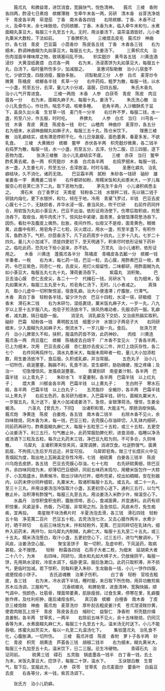 <!-- { "loadSidebar": true } -->
　　莪朮丸　和脾益胃，进饮消食，宽膈快气，悦色清神。　　莪朮　三棱　香附各四两，酢浸七日煮焙　槟榔薄銼　生牵牛末各一两，另研　清木香　谷芽洗净焙干　青皮各半两　荜澄茄　丁香　南木香各四钱　　右除槟榔、丁香、木香不过火，及牵牛末，余七味銼焙，仍同槟榔、丁香、木香为末，临入牵牛末和匀，水煮面糊丸菉豆大，每服三十丸至五十丸，无时，用淡姜汤下，温茶温酒皆好。儿小者丸粟米大数粒，下法如前。
　　丁香脾积丸
　　三棱煨去皮毛　莪朮炒　神曲炒，各七钱　青皮　巴豆霜　小茴香炒　陈皮各五钱　丁香　木香各三钱　　右为细末，酢调神曲糊为丸如菉豆大，每服五七丸，生姜汤下。
　　三黄枳朮丸　治伤肉湿面辛辣味厚之物，致填塞闷乱不快。　　枳实麸炒　黄芩各五钱　川黄连酒浸炒　大黄湿纸裹煨　白朮各一两　　右为末，汤浸蒸饼为丸如菉豆大，每服五十丸，白汤下。临时量所伤多少，加减服之。
　　圣惠诃梨勒散　治小儿宿食不化，少欲饮食，四肢消瘦，腹胁多胀。　　诃梨勒皮三分　人参　白朮　麦芽炒令微黄　陈橘皮　槟榔各半钱　炙草一分　　右件药捣，粗罗为散，每服一钱，以水一小盏，煎至五分，去滓，量儿大小分减，温服，日四五服。
　　朱氏木香丸　治小儿气开胃进食。
　　三棱一两炮　木香　人参　白茯苓　青皮　陈皮　肉豆蔻各一分　　右为末，面糊丸麻子大，每服十丸，姜汤下。
　　朱氏洗心散　治小儿乳食伤心，作壮热，喘息不调，咳嗽多睡。　　皂角半两，入沙糖酥炙于盆下，盖良久出火毒　生甘草一钱　麦门冬一分半　　右烂杵不罗，每服二钱，水一盏，煎至八分，作五服，时时吃。
　　养脾丸
　　人参　白朮　当归　川芎各一钱　木香　青皮　黄连　陈皮各一钱　砂仁　山楂肉　神曲炒　麦芽炒，各五分　　右为细末，水调神曲糊丸如麻子大，每服三五十丸，陈仓米饮下。
　　理惠三棱散　治乳癖结实，或有滞恶停积不化，令儿日渐羸瘦，面色萎黄，春夏多发，不欲乳食。　　三棱　大黄微炒　槟榔　鳖甲　赤伏各半两　枳壳麸炒微黄，各二钱半　　右捣罗为散，每服一钱，水一小盏，煎至五分，去滓，分为二服，日三四服，逐下恶物为度。
　　张涣三棱散　治小儿乳癖结实不瘥。　　三棱　赤茯　当归　鳖甲酢炙黄去裙，各一两　枳壳麸炒　木香　白朮各半两　　右捣罗细末，每服一钱，水一盏，入生姜七片，煎至五分，去滓放温，时时与服。
　　圣惠化癖丸　治乳癖结块，久不消化，诸药无效。　　巴豆霜半两　腻粉　朱砂各一钱研　硇砂　雄雀姜各一字　黄鹰姜二钱半　　右件都研如粉，用糯米饭和丸如黍米大，一岁儿每服空心煎皂荚仁汤下二丸，取下恶物为度。
　　茅先生千金丹　小儿诸积病悉主之。　　滑石末　白丁香罗过　天南星　轻粉各二钱　水银秤二钱，先以锡二钱于铜铫内熔化，更下水银拌，和匀，倾在于地，冷用　青黛飞罗过，半钱　巴豆去皮心膜七十二个，无缺损者，井华水浸一宿，悬当风处，吹干烂研　　右前件药同拌合，用软饭为丸如小菉豆大，巴豆不出油，依形证用汤使下。伤寒后取积痰，煎葱汤吞下。取疳虫，用牛肉炙汁下。惊风肚中紧硬，面青黑，金银箔薄荷葱汤吞下。因伤，看肚中及腹皮上微热，肚胀，夜间作热，似疳又不是疳，面青黄色，眼微黄，此腹中有积，用皂角子二七粒，灰火煨过，用水一盏，煎至半盏下。有积作泻，鱼酢汤下。气积，炒茴香汤下。凡下此药周岁十四丸，三岁十八丸，七岁二十四丸，量儿大小加减下。须是四更初下，至天明通下。积来尽时依形证候下药补之。临吃此药，恐先吐下些小涎来，亦不妨。
　　万灵丸　治小儿诸积，依形证用之。　　木香　川黄连　蓬莪朮各半分　陈橘皮　青橘皮各去瓤一分　槟榔一钱半重者，一枚　　右为末，每匕药一钱，巴豆一粒，去心膜，用酢煮巴豆一枚，煮药，令巴豆紫色，同杏仁一枚，去皮尖，用灯火煅留性，二味都研，用酢面糊为丸如小菉豆大，每服五丸七丸十丸，薄荷姜汤吞下。
　　紫霜丸　消积聚。
　　巴豆去油心膜　杏仁去皮尖，各二十一个　代赭石一钱，另研水飞　　右为细末，饭丸如粟米大，每服三五丸至十丸，煎皂角仁汤下，无时。儿小者减之。
　　真珠丸　取小儿虚中一切积聚惊涎，宿食乳癖。治大小便濇滞；疗腹胀，行滞气。　　木香　真白丁香　轻粉各半钱，留少许为衣　巴豆十四粒，水浸一宿，研极细　丁香末　滑石末二钱　　右为末研匀，湿纸裹烧，粟米饭丸麻子大，一岁一丸，八九岁以上至十五岁服八丸，炮皂子煎汤放冷下。挟风热难动者，先服凉药一服。乳癖者，减丸数，隔日临卧一服。
　　消坚丸　消乳癖及下交奶，又治痰热膈实取积。　　硇砂　巴霜　轻粉各一钱　黄明胶五钱　细墨少许　水银沙子两皂子大　　右同研细末，少入面糊为丸如麻子大，倒流水下，一岁儿服一丸，食后。
　　张涣万灵丹　治小儿脾胃久不和，挟积，服温热药皆不效，此药神妙。　　肉桂　川黄连　莪朮各一两　肉豆蔻仁　槟榔　陈橘皮去白焙干　广木香不宜见火　丁香各半两，已上为细末，次用　巴豆去皮心膜　杏仁麸炒去皮尖二件，并灯上烧灰存性，各二七个　　右件同再捣拌匀，滴水丸黍米大，每服未周晬者一粒，量儿大小加添粒数，用生姜汤放冷下，食后服。久积或乳癖，并当常服。
　　五色丸子　治小儿一切所伤，痰涎壅塞，胸膈不利，乳食不消，变生癖积，胁肋磈硬，按之疼痛；及治一　　切急慢惊风，发搐痰涎壅塞。
　　青黛别研　南星姜汁制，各半两　巴霜半钱　以上青丸子；　　朱砂水飞　半夏姜制，各半两　巴霜半钱　以上红丸子；　　煨大黄　川郁金各半两　巴霜半钱　以上黄丸子；　　生白附子　寒水石煅，各半两　巴霜半钱　以上白丸子；　　五灵脂炒　全蝎炒，各半两　巴霜半钱　以上黑丸子　　右前五色药，各另研为细末，入巴霜半钱，研匀，面糊丸粟米大，一岁服五丸，乳汁送下，量大小加减或姜汤下。急惊，金银薄荷汤。慢惊，生姜全蝎汤。
　　六圣丸 【曾氏方，下同】 　治诸积和胃。大能主气，厚肠消疳快膈。　　莪朮炮　净黄连　陈皮　白姜炮，各五钱　南木香二钱半　　右除木香不见火，余四味銼焙，同木香为末，每一钱，巴豆三粒，去壳膜心存油碎切，入乳钵内细研，同前药再研匀，酢煮面糊丸麻仁大，每服十五粒至二十五粒，或三十五粒，五更空心淡姜汤下，利三五行，匀气散止补。此药常服肋脾化积，进食消疳，临睡以净汤或汤酒下三粒及五粒，每次止丸药末三钱，净巴豆九粒为则。不可多合，久则味散。
　　乌犀丸　主诸积滞夹惊夹风，温胃调脾，消进饮食。吐逆酢馊气，面黄肌瘦，不拘孩儿生后岁月远近，并宜可投。　　乌犀即皂角，銼三寸长煨灰火中见青烟起为度，取出地上瓦碗盖定存性冷用，七钱　舶硫黄　白姜各三钱半　陈皮　川乌炮去皮脐，各五钱　巴豆去壳膜心存油，七十七粒　　右先研硫黄细，除巴豆外，余四味同焙为末，却薄切巴豆细研，同前五味药末捣匀，用粳米饭包作一大粽子，小瓦瓶盛水，熟煮候冷，取出沙钵内烂杵，细布兜紧，绞出如稠糊，安在别器内，以药末停分同杵细软，丸粟米大，取诸积每服十五丸、或五丸、或二十一丸，至三十三丸，并用淡姜汤泡冷饭取汁小盏，五更初空心送下。通利三五行，以匀气散止补。治积滞有酢馊气，每服三丸至五丸，用淡姜汤入米酢少许，候温空心下。
　　水晶丹　治惊积食积虫积，腹胀烦啼，恶心，食减面黄，并宜通利。此药有顽积惊重，风紧涎多，热极，乃可服，非常用之剂。及急惊后，风痰未尽，免生痴疾，宜再投。　　南星銼不块汤煮片时　半夏汤泡去滑，各三钱　滑石四钱　轻粉五十贴　净芜荑二百片　巴豆五十粒，去壳汤泡七次，又去心膜作两半，水煮少时，晒干碎切　　右前三味焙为末，拌和轻粉外，芜荑、巴豆同碎切在乳钵内，细杵入前药末，再拌匀，如乌犀丸内制糊，丸麻仁大，每服十五丸至二十五丸，或三十五丸，糯米汤泡葱白，取汁小盏，五更初空心下，过三五行，进匀气散调补。下风痰，淡姜汤空心服。
　　聚宝圣饼子　取一切积，及虚中积，下风涎药，取病甚稳，全不搜搅。　　轻粉　粉霜各四钱　石燕子大者二枚，为细末　延胡索大者二十八个，为末　　右四味，同研匀，滴水和丸如大棋子大，仍放候阴干，每服一饼，先用熟水浸软，冷浆水调下，临卧更深。服后急漱口。此药只取积滞，并不损气，更临时加减。若下惊积，则每料更入朱砂、生龙脑各一钱，小儿一饼作四服，或便捏成小饼子。
　　吉氏追魂散　治果子伤积。
　　白丁香　轻粉　官桂去粗皮，各三钱　　右为末，冷水调下半钱，睡时服，来日取下所伤物，用异功散煎紫苏木瓜汤调，三服和气。
　　沉香槟榔丸　和脾助胃，进食清神，宽胸快膈，顺气调中，悦颜色，壮筋骨，理面带萎黄，肌肤瘦弱，过食生果，停寒在里，乳癖腹胀作疼，及吐利疟肿，瘥后诸疳虫积。　　真沉香　槟榔　白檀香　南木香　丁皮　京三棱炮銼　神曲　莪朮炮　麦芽洗炒　厚朴刮去粗皮姜汁炙　苍朮泔浸銼炒黄，使君肉銼瓦上焙干　青皮　陈皮各去白　缩砂仁　益智仁　净香附　枳壳麸炒燥　良姜制，各半两　甘草炙，一两半　　右除前五味不见火，余十五味銼焙，仍同沉香等为末，水煮面糊丸麻仁大，每服三十丸至五十丸，温米汤无时送下。小儿不能吞咽，炼蜜丸如芡实大，每以一丸至二丸温汤化下。
　　集验蓬朮丸　治乳食不化，心腹胀满，一切所伤。　　三棱　莪朮并煨　陈皮　香附　萝卜子各半两　砂仁　青皮　枳壳　胡黄连　芦荟各三钱　胡椒二钱半　　右为细末，糊丸黄米大，每服三十丸加至五十丸，温米饮下，日二三服。忌生冷硬物。
　　青礞石丸　治证同前。
　　硫黄三钱　礞石　五灵脂　锅底墨各一钱半　白丁香一钱，去土　为末，米饭丸菉豆大，捻饼子，每服二十饼，温水下。
　　玉诀银白散　生胃气，取下后，宜服此方。　　人参　茯苓　甘草炙　白朮麦面炒　藿香叶　白扁豆去皮　　右各等分，末一钱，紫苏汤调下。

　　张氏方　治小儿奶癖。

